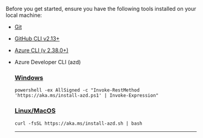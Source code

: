 Before you get started, ensure you have the following tools installed on your local machine:

- [Git](https://git-scm.com/)
- [GitHub CLI v2.13+](https://github.com/cli/cli)
- [Azure CLI (v 2.38.0+)](/cli/azure/install-azure-cli)
- Azure Developer CLI (azd)
    ### [Windows](#tab/windows)

    ```
    powershell -ex AllSigned -c "Invoke-RestMethod 'https://aka.ms/install-azd.ps1' | Invoke-Expression"
    ```

    ### [Linux/MacOS](#tab/linuxmac)

    ```
    curl -fsSL https://aka.ms/install-azd.sh | bash 
    ```

    ---
